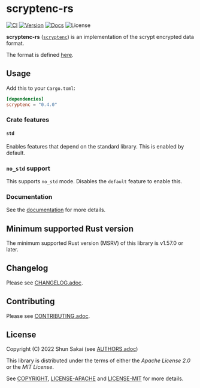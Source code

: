 # scryptenc-rs

[![CI][ci-badge]][ci-url]
[![Version][version-badge]][version-url]
[![Docs][docs-badge]][docs-url]
![License][license-badge]

**scryptenc-rs** ([`scryptenc`][version-url]) is an implementation of the
scrypt encrypted data format.

The format is defined [here][specification-url].

## Usage

Add this to your `Cargo.toml`:

```toml
[dependencies]
scryptenc = "0.4.0"
```

### Crate features

#### `std`

Enables features that depend on the standard library.
This is enabled by default.

### `no_std` support

This supports `no_std` mode.
Disables the `default` feature to enable this.

### Documentation

See the [documentation][docs-url] for more details.

## Minimum supported Rust version

The minimum supported Rust version (MSRV) of this library is v1.57.0 or later.

## Changelog

Please see [CHANGELOG.adoc](CHANGELOG.adoc).

## Contributing

Please see [CONTRIBUTING.adoc](CONTRIBUTING.adoc).

## License

Copyright (C) 2022 Shun Sakai (see [AUTHORS.adoc](AUTHORS.adoc))

This library is distributed under the terms of either the _Apache License 2.0_
or the _MIT License_.

See [COPYRIGHT](COPYRIGHT), [LICENSE-APACHE](LICENSE-APACHE) and
[LICENSE-MIT](LICENSE-MIT) for more details.

[ci-badge]: https://github.com/sorairolake/scryptenc-rs/workflows/CI/badge.svg
[ci-url]: https://github.com/sorairolake/scryptenc-rs/actions?query=workflow%3ACI
[version-badge]: https://img.shields.io/crates/v/scryptenc
[version-url]: https://crates.io/crates/scryptenc
[docs-badge]: https://img.shields.io/docsrs/scryptenc
[docs-url]: https://docs.rs/scryptenc
[license-badge]: https://img.shields.io/crates/l/scryptenc
[specification-url]: https://github.com/Tarsnap/scrypt/blob/d7a543fb19dca17688e34947aee4558a94200877/FORMAT
